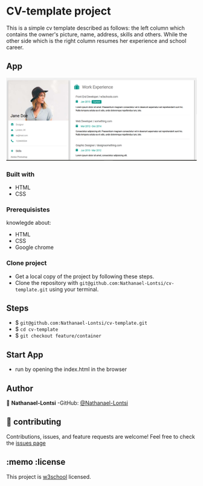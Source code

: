 # CV-template project
This is a simple cv template described as follows: the left column which contains the owner's picture, name, address, skills and others. While the other side which is the right column resumes her experience and school career.
## App
![curriculum](assets/images/curriculum.png)
### Built with
- HTML
- CSS
### Prerequisistes
knowlegde about:
- HTML
- CSS
- Google chrome
### Clone project
- Get a local copy of the project by following these steps.
- Clone the repository with `git@github.com:Nathanael-Lontsi/cv-template.git` using your terminal.
## Steps
- $ `git@github.com:Nathanael-Lontsi/cv-template.git`
- $ `cd cv-template`
- $ `git checkout feature/container`
## Start App
- run by opening the index.html in the browser
## Author
:bust_in_silhouette: **Nathanael-Lontsi**
-GitHub: [@Nathanael-Lontsi](https://github.com/Nathanael-Lontsi/cv-template)
## :handshake: contributing
Contributions, issues, and feature requests are welcome!
Feel free to check the [issues page](https://github.com/Nathanael-Lontsi/cv-template/issues)
## :memo :license
This project is [w3school](./LICENSE) licensed.